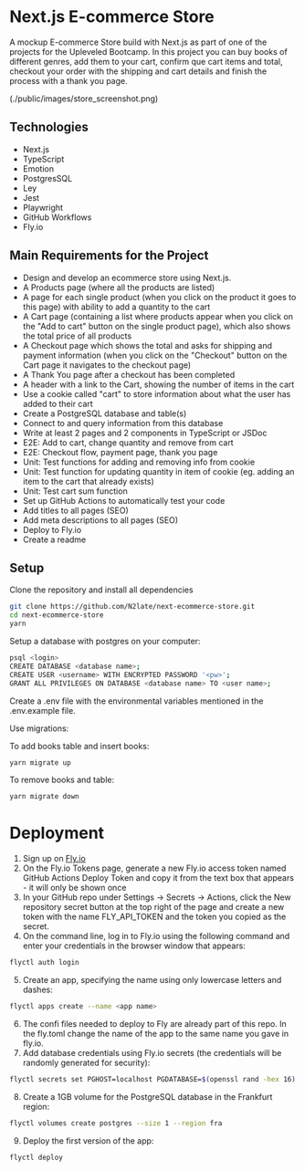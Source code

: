 # Next.js E-commerce Store
 A mockup E-commerce Store build with Next.js as part of one of the projects for the Upleveled Bootcamp. 
 In this project you can buy books of different genres, add them to your cart, confirm que cart items and total, checkout your order with the shipping and cart details  and finish the process with a thank you page. 
 
 (./public/images/store_screenshot.png)

## Technologies

- Next.js
- TypeScript
- Emotion
- PostgresSQL
- Ley
- Jest
- Playwright
- GitHub Workflows
- Fly.io 

## Main Requirements for the Project

- Design and develop an ecommerce store using Next.js.
- A Products page (where all the products are listed)
- A page for each single product (when you click on the product it goes to this page) with ability to add a quantity to the cart
- A Cart page (containing a list where products appear when you click on the "Add to cart" button on the single product page), which also shows the total price of all products
- A Checkout page which shows the total and asks for shipping and payment information (when you click on the "Checkout" button on the Cart page it navigates to the checkout page)
- A Thank You page after a checkout has been completed
- A header with a link to the Cart, showing the number of items in the cart
- Use a cookie called "cart" to store information about what the user has added to their cart
- Create a PostgreSQL database and table(s)
- Connect to and query information from this database
- Write at least 2 pages and 2 components in TypeScript or JSDoc
- E2E: Add to cart, change quantity and remove from cart
- E2E: Checkout flow, payment page, thank you page
- Unit: Test functions for adding and removing info from cookie
- Unit: Test function for updating quantity in item of cookie (eg. adding an item to the cart that already exists)
- Unit: Test cart sum function
- Set up GitHub Actions to automatically test your code
- Add titles to all pages (SEO)
- Add meta descriptions to all pages (SEO)
- Deploy to Fly.io
- Create a readme

## Setup

Clone the repository and install all dependencies

```bash
git clone https://github.com/N2late/next-ecommerce-store.git
cd next-ecommerce-store
yarn
```

Setup a database with postgres on your computer:

```bash
psql <login>
CREATE DATABASE <database name>;
CREATE USER <username> WITH ENCRYPTED PASSWORD '<pw>';
GRANT ALL PRIVILEGES ON DATABASE <database name> TO <user name>;
```

Create a .env file with the environmental variables mentioned in the .env.example file.

Use migrations:

To add books table and insert books:

```bash
yarn migrate up 
```

To remove books and table:

```bash
yarn migrate down
```

# Deployment

1. Sign up on [Fly.io](https://fly.io/)
2. On the Fly.io Tokens page, generate a new Fly.io access token named GitHub Actions Deploy Token and copy it from the text box that appears - it will only be shown once
3. In your GitHub repo under Settings → Secrets → Actions, click the New repository secret button at the top right of the page and create a new token with the name FLY_API_TOKEN and the token you copied as the secret.
4. On the command line, log in to Fly.io using the following command and enter your credentials in the browser window that appears:
```bash
flyctl auth login
```
5. Create an app, specifying the name using only lowercase letters and dashes:
```bash
flyctl apps create --name <app name>
```
6. The confi files needed to deploy to Fly are already part of this repo. In the fly.toml change the name of the app to the same name you gave in fly.io.
7. Add database credentials using Fly.io secrets (the credentials will be randomly generated for security):
```bash
flyctl secrets set PGHOST=localhost PGDATABASE=$(openssl rand -hex 16) PGUSERNAME=upleveled$(openssl rand -hex 16) PGPASSWORD=$(openssl rand -base64 32)
```
8. Create a 1GB volume for the PostgreSQL database in the Frankfurt region:
```bash
flyctl volumes create postgres --size 1 --region fra
```
9. Deploy the first version of the app:
```bash
flyctl deploy
```
